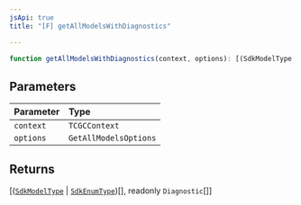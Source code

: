 ```yaml
---
jsApi: true
title: "[F] getAllModelsWithDiagnostics"

---
```

```ts
function getAllModelsWithDiagnostics(context, options): [(SdkModelType | SdkEnumType)[], readonly Diagnostic[]]
```

## Parameters

| Parameter | Type |
| :------ | :------ |
| `context` | `TCGCContext` |
| `options` | `GetAllModelsOptions` |

## Returns

[([`SdkModelType`](../interfaces/SdkModelType.md) \| [`SdkEnumType`](../interfaces/SdkEnumType.md))[], readonly `Diagnostic`[]]
